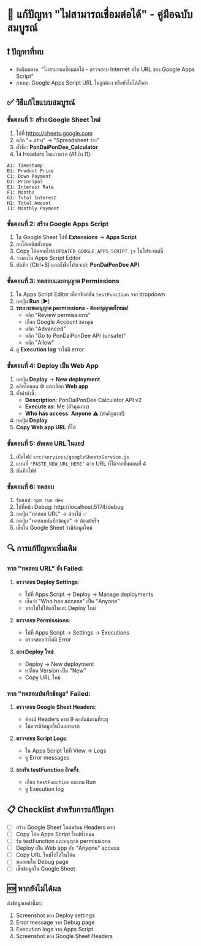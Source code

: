 # 🚨 แก้ปัญหา "ไม่สามารถเชื่อมต่อได้" - คู่มือฉบับสมบูรณ์

## ❗ ปัญหาที่พบ
- ข้อผิดพลาด: "ไม่สามารถเชื่อมต่อได้ - ตรวจสอบ Internet หรือ URL ของ Google Apps Script"
- สาเหตุ: Google Apps Script URL ไม่ถูกต้อง หรือยังไม่ได้ตั้งค่า

## ✅ วิธีแก้ไขแบบสมบูรณ์

### ขั้นตอนที่ 1: สร้าง Google Sheet ใหม่

1. ไปที่ https://sheets.google.com
2. คลิก "+ สร้าง" → "Spreadsheet ว่าง"
3. ตั้งชื่อ: **PonDaiPonDee_Calculator**
4. ใส่ Headers ในแถวแรก (A1 ถึง I1):

```
A1: Timestamp
B1: Product Price  
C1: Down Payment
D1: Principal
E1: Interest Rate
F1: Months
G1: Total Interest
H1: Total Amount
I1: Monthly Payment
```

### ขั้นตอนที่ 2: สร้าง Google Apps Script

1. ใน Google Sheet ไปที่ **Extensions** → **Apps Script**
2. ลบโค้ดเดิมทั้งหมด
3. Copy โค้ดจากไฟล์ `UPDATED_GOOGLE_APPS_SCRIPT.js` ในโปรเจกต์นี้
4. วางลงใน Apps Script Editor
5. บันทึก (Ctrl+S) และตั้งชื่อโปรเจกต์: **PonDaiPonDee API**

### ขั้นตอนที่ 3: ทดสอบและอนุญาต Permissions

1. ใน Apps Script Editor เลือกฟังก์ชัน `testFunction` จาก dropdown
2. กดปุ่ม **Run** (▶️)
3. **ระบบจะขออนุญาต permissions - ต้องอนุญาตทั้งหมด!**
   - คลิก "Review permissions"
   - เลือก Google Account ของคุณ
   - คลิก "Advanced"
   - คลิก "Go to PonDaiPonDee API (unsafe)" 
   - คลิก "Allow"
4. ดู **Execution log** ว่าไม่มี error

### ขั้นตอนที่ 4: Deploy เป็น Web App

1. กดปุ่ม **Deploy** → **New deployment**
2. คลิกไอคอน ⚙️ และเลือก **Web app**
3. ตั้งค่าดังนี้:
   - **Description**: PonDaiPonDee Calculator API v2
   - **Execute as**: Me (ตัวคุณเอง)
   - **Who has access**: **Anyone** ⚠️ (สำคัญมาก!)
4. กดปุ่ม **Deploy**
5. **Copy Web app URL** ที่ได้

### ขั้นตอนที่ 5: อัพเดท URL ในแอป

1. เปิดไฟล์ `src/services/googleSheetsService.js`
2. แทนที่ `'PASTE_NEW_URL_HERE'` ด้วย URL ที่ได้จากขั้นตอนที่ 4
3. บันทึกไฟล์

### ขั้นตอนที่ 6: ทดสอบ

1. รันแอป: `npm run dev`
2. ไปที่หน้า Debug: http://localhost:5174/debug
3. กดปุ่ม "ทดสอบ URL" → ต้องได้ ✅
4. กดปุ่ม "ทดสอบบันทึกข้อมูล" → ต้องสำเร็จ
5. เช็คใน Google Sheet ว่ามีข้อมูลใหม่

## 🔍 การแก้ปัญหาเพิ่มเติม

### หาก "ทดสอบ URL" ยัง Failed:

1. **ตรวจสอบ Deploy Settings**:
   - ไปที่ Apps Script → Deploy → Manage deployments
   - เช็คว่า "Who has access" เป็น "Anyone"
   - หากไม่ใช่ให้แก้ไขและ Deploy ใหม่

2. **ตรวจสอบ Permissions**:
   - ไปที่ Apps Script → Settings → Executions
   - ตรวจสอบว่าไม่มี Error

3. **ลอง Deploy ใหม่**:
   - Deploy → New deployment
   - เปลี่ยน Version เป็น "New"
   - Copy URL ใหม่

### หาก "ทดสอบบันทึกข้อมูล" Failed:

1. **ตรวจสอบ Google Sheet Headers**:
   - ต้องมี Headers ครบ 9 คอลัมน์ตามที่ระบุ
   - ไม่ควรมีข้อมูลอื่นในแถวแรก

2. **ตรวจสอบ Script Logs**:
   - ใน Apps Script ไปที่ View → Logs
   - ดู Error messages

3. **ลองรัน testFunction อีกครั้ง**:
   - เลือก `testFunction` และกด Run
   - ดู Execution log

## 📋 Checklist สำหรับการแก้ปัญหา

- [ ] สร้าง Google Sheet ใหม่พร้อม Headers ครบ
- [ ] Copy โค้ด Apps Script ใหม่ทั้งหมด
- [ ] รัน testFunction และอนุญาต permissions
- [ ] Deploy เป็น Web app กับ "Anyone" access
- [ ] Copy URL ใหม่ไปใส่ในโค้ด
- [ ] ทดสอบใน Debug page
- [ ] เช็คข้อมูลใน Google Sheet

## 🆘 หากยังไม่ได้ผล

ส่งข้อมูลเหล่านี้มา:
1. Screenshot ของ Deploy settings
2. Error message จาก Debug page
3. Execution logs จาก Apps Script
4. Screenshot ของ Google Sheet Headers
